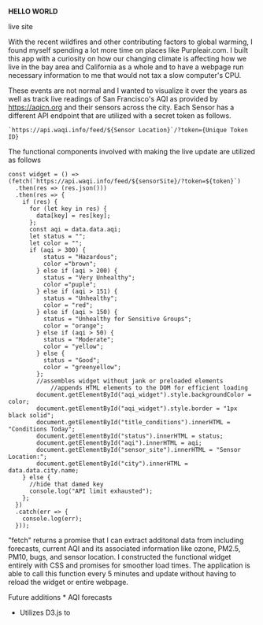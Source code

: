 **HELLO WORLD**

live site

With the recent wildfires and other contributing factors to global warming, I found myself spending a lot more time on places like Purpleair.com. 
I built this app with a curiosity on how our changing climate is affecting how we live in the bay area and California as a whole and to have a webpage run necessary information to me that would not tax a slow computer's CPU.

These events are not normal and I wanted to visualize it over the years as well as track live readings of San Francisco's AQI as provided by https://aqicn.org and their sensors across the city. Each Sensor has a different API endpoint that are utilized with a secret token as follows.
```
`https://api.waqi.info/feed/${Sensor Location}`/?token={Unique Token ID}
```

The functional components involved with making the live update are utilized as follows
```
const widget = () => (fetch(`https://api.waqi.info/feed/${sensorSite}/?token=${token}`)
  .then(res => (res.json()))
  .then(res => {
    if (res) {
      for (let key in res) {
        data[key] = res[key];
      };
      const aqi = data.data.aqi;
      let status = "";
      let color = "";
      if (aqi > 300) {
          status = "Hazardous";
          color ="brown";
        } else if (aqi > 200) {
          status = "Very Unhealthy";
          color ="puple";
        } else if (aqi > 151) {
          status = "Unhealthy";
          color = "red";
        } else if (aqi > 150) {
          status = "Unhealthy for Sensitive Groups";
          color = "orange";
        } else if (aqi > 50) {
          status = "Moderate";
          color = "yellow";
        } else {
          status = "Good";
          color = "greenyellow";
        };
        //assembles widget without jank or preloaded elements
            //appends HTML elements to the DOM for efficient loading
        document.getElementById("aqi_widget").style.backgroundColor = color;
        document.getElementById("aqi_widget").style.border = "1px black solid";
        document.getElementById("title_conditions").innerHTML = "Conditions Today";
        document.getElementById("status").innerHTML = status;
        document.getElementById("aqi").innerHTML = aqi;
        document.getElementById("sensor_site").innerHTML = "Sensor Location:";
        document.getElementById("city").innerHTML = data.data.city.name;
    } else {
      //hide that damed key
      console.log("API limit exhausted");
    };
  })
  .catch(err => {
    console.log(err);
  }));
```

"fetch" returns a promise that I can extract additonal data from including forecasts, current AQI and its associated information like ozone, PM2.5, PM10, bugs, and sensor location. I constructed the functional widget entirely with CSS and promises for smoother load times. The application is able to call this function every 5 minutes and update without having to reload the widget or entire webpage.




Future additions
    * AQI forecasts

* Utilizes D3.js to 